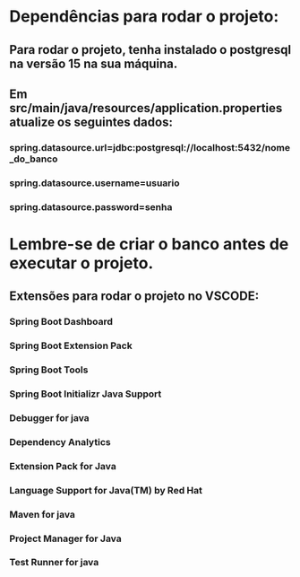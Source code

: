# Dependências para rodar o projeto:

## Para rodar o projeto, tenha instalado o postgresql na versão 15 na sua máquina.

## Em src/main/java/resources/application.properties atualize os seguintes dados:

### spring.datasource.url=jdbc:postgresql://localhost:5432/nome_do_banco

### spring.datasource.username=usuario

### spring.datasource.password=senha

# Lembre-se de criar o banco antes de executar o projeto.

## Extensões para rodar o projeto no VSCODE:

### Spring Boot Dashboard

### Spring Boot Extension Pack

### Spring Boot Tools

### Spring Boot Initializr Java Support

### Debugger for java

### Dependency Analytics

### Extension Pack for Java

### Language Support for Java(TM) by Red Hat

### Maven for java

### Project Manager for Java

### Test Runner for java
